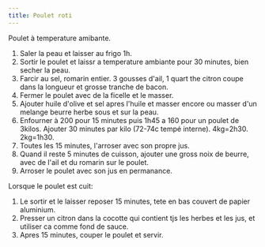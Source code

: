 ```yaml
---
title: Poulet roti
---
```


Poulet à temperature amibante.

1. Saler la peau et laisser au frigo 1h.
1. Sortir le poulet et laissr a temperature ambiante pour 30 minutes, bien secher la peau.
1. Farcir au sel, romarin entier. 3 gousses d'ail, 1 quart the citron coupe dans la longueur et grosse tranche de bacon.
1. Fermer le poulet avec de la ficelle et le masser.
1. Ajouter huile d'olive et sel apres l'huile et masser encore ou masser d'un melange beurre herbe sous et sur la peau.
1. Enfourner à 200 pour 15 minutes puis 1h45 a 160 pour un poulet de 3kilos. Ajouter 30 minutes par kilo (72-74c tempé interne). 4kg=2h30.  2kg=1h30.
1. Toutes les 15 minutes, l'arroser avec son propre jus.
1. Quand il reste 5 minutes de cuisson, ajouter une gross noix de beurre, avec de l'ail et du romarin sur le poulet.
1. Arroser le poulet avec son jus en permanance.

Lorsque le poulet est cuit:

1. Le sortir et le laisser reposer 15 minutes, tete en bas couvert de papier aluminium.
1. Presser un citron dans la cocotte qui contient tjs les herbes et les jus, et utiliser ca comme fond de sauce.
1. Apres 15 minutes, couper le poulet et servir.
